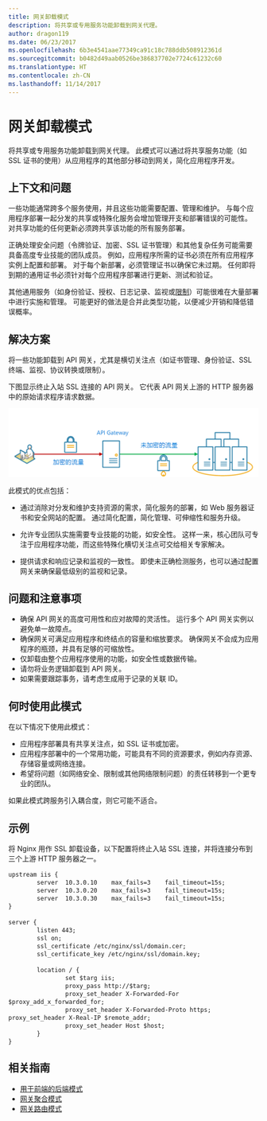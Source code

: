```yaml
---
title: 网关卸载模式
description: 将共享或专用服务功能卸载到网关代理。
author: dragon119
ms.date: 06/23/2017
ms.openlocfilehash: 6b3e4541aae77349ca91c18c788ddb508912361d
ms.sourcegitcommit: b0482d49aab0526be386837702e7724c61232c60
ms.translationtype: HT
ms.contentlocale: zh-CN
ms.lasthandoff: 11/14/2017
---
```

# <a name="gateway-offloading-pattern"></a>网关卸载模式

将共享或专用服务功能卸载到网关代理。 此模式可以通过将共享服务功能（如 SSL 证书的使用）从应用程序的其他部分移动到网关，简化应用程序开发。

## <a name="context-and-problem"></a>上下文和问题

一些功能通常跨多个服务使用，并且这些功能需要配置、管理和维护。 与每个应用程序部署一起分发的共享或特殊化服务会增加管理开支和部署错误的可能性。 对共享功能的任何更新必须跨共享该功能的所有服务部署。

正确处理安全问题（令牌验证、加密、SSL 证书管理）和其他复杂任务可能需要具备高度专业技能的团队成员。 例如，应用程序所需的证书必须在所有应用程序实例上配置和部署。 对于每个新部署，必须管理证书以确保它未过期。 任何即将到期的通用证书必须针对每个应用程序部署进行更新、测试和验证。

其他通用服务（如身份验证、授权、日志记录、监视或[限制](./throttling.md)）可能很难在大量部署中进行实施和管理。 可能更好的做法是合并此类型功能，以便减少开销和降低错误概率。

## <a name="solution"></a>解决方案

将一些功能卸载到 API 网关，尤其是横切关注点（如证书管理、身份验证、SSL 终端、监视、协议转换或限制）。 

下图显示终止入站 SSL 连接的 API 网关。 它代表 API 网关上游的 HTTP 服务器中的原始请求程序请求数据。

 ![](./_images/gateway-offload.png)
 
此模式的优点包括：

- 通过消除对分发和维护支持资源的需求，简化服务的部署，如 Web 服务器证书和安全网站的配置。 通过简化配置，简化管理、可伸缩性和服务升级。

- 允许专业团队实施需要专业技能的功能，如安全性。 这样一来，核心团队可专注于应用程序功能，而这些特殊化横切关注点可交给相关专家解决。

- 提供请求和响应记录和监视的一致性。 即使未正确检测服务，也可以通过配置网关来确保最低级别的监视和记录。

## <a name="issues-and-considerations"></a>问题和注意事项

- 确保 API 网关的高度可用性和应对故障的灵活性。 运行多个 API 网关实例以避免单一故障点。 
- 确保网关可满足应用程序和终结点的容量和缩放要求。 确保网关不会成为应用程序的瓶颈，并具有足够的可缩放性。
- 仅卸载由整个应用程序使用的功能，如安全性或数据传输。
- 请勿将业务逻辑卸载到 API 网关。 
- 如果需要跟踪事务，请考虑生成用于记录的关联 ID。

## <a name="when-to-use-this-pattern"></a>何时使用此模式

在以下情况下使用此模式：

- 应用程序部署具有共享关注点，如 SSL 证书或加密。
- 应用程序部署中的一个常用功能，可能具有不同的资源要求，例如内存资源、存储容量或网络连接。
- 希望将问题（如网络安全、限制或其他网络限制问题）的责任转移到一个更专业的团队。

如果此模式跨服务引入耦合度，则它可能不适合。

## <a name="example"></a>示例

将 Nginx 用作 SSL 卸载设备，以下配置将终止入站 SSL 连接，并将连接分布到三个上游 HTTP 服务器之一。

```
upstream iis {
        server  10.3.0.10    max_fails=3    fail_timeout=15s;
        server  10.3.0.20    max_fails=3    fail_timeout=15s;
        server  10.3.0.30    max_fails=3    fail_timeout=15s;
}

server {
        listen 443;
        ssl on;
        ssl_certificate /etc/nginx/ssl/domain.cer;
        ssl_certificate_key /etc/nginx/ssl/domain.key;

        location / {
                set $targ iis;
                proxy_pass http://$targ;
                proxy_set_header X-Forwarded-For $proxy_add_x_forwarded_for;
                proxy_set_header X-Forwarded-Proto https;
proxy_set_header X-Real-IP $remote_addr;
                proxy_set_header Host $host;
        }
}
```

## <a name="related-guidance"></a>相关指南

- [用于前端的后端模式](./backends-for-frontends.md)
- [网关聚合模式](./gateway-aggregation.md)
- [网关路由模式](./gateway-routing.md)

